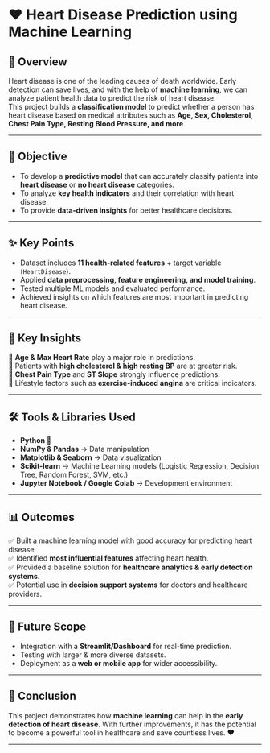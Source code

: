 # ❤️ Heart Disease Prediction using Machine Learning  

## 📌 Overview  
Heart disease is one of the leading causes of death worldwide. Early detection can save lives, and with the help of **machine learning**, we can analyze patient health data to predict the risk of heart disease.  
This project builds a **classification model** to predict whether a person has heart disease based on medical attributes such as **Age, Sex, Cholesterol, Chest Pain Type, Resting Blood Pressure, and more**.  

---

## 🎯 Objective  
- To develop a **predictive model** that can accurately classify patients into **heart disease** or **no heart disease** categories.  
- To analyze **key health indicators** and their correlation with heart disease.  
- To provide **data-driven insights** for better healthcare decisions.  

---

## ✨ Key Points  
- Dataset includes **11 health-related features** + target variable (`HeartDisease`).  
- Applied **data preprocessing, feature engineering, and model training**.  
- Tested multiple ML models and evaluated performance.  
- Achieved insights on which features are most important in predicting heart disease.  

---

## 🔑 Key Insights  
📍 **Age & Max Heart Rate** play a major role in predictions.  
📍 Patients with **high cholesterol & high resting BP** are at greater risk.  
📍 **Chest Pain Type** and **ST Slope** strongly influence predictions.  
📍 Lifestyle factors such as **exercise-induced angina** are critical indicators.  

---

## 🛠️ Tools & Libraries Used  
- **Python 🐍**  
- **NumPy & Pandas** → Data manipulation  
- **Matplotlib & Seaborn** → Data visualization  
- **Scikit-learn** → Machine Learning models (Logistic Regression, Decision Tree, Random Forest, SVM, etc.)  
- **Jupyter Notebook / Google Colab** → Development environment  

---

## 📊 Outcomes  
✅ Built a machine learning model with good accuracy for predicting heart disease.  
✅ Identified **most influential features** affecting heart health.  
✅ Provided a baseline solution for **healthcare analytics & early detection systems**.  
✅ Potential use in **decision support systems** for doctors and healthcare providers.  

---

## 🚀 Future Scope  
- Integration with a **Streamlit/Dashboard** for real-time prediction.  
- Testing with larger & more diverse datasets.  
- Deployment as a **web or mobile app** for wider accessibility.  

---

## 🌟 Conclusion  
This project demonstrates how **machine learning** can help in the **early detection of heart disease**. With further improvements, it has the potential to become a powerful tool in healthcare and save countless lives. ❤️  

---
